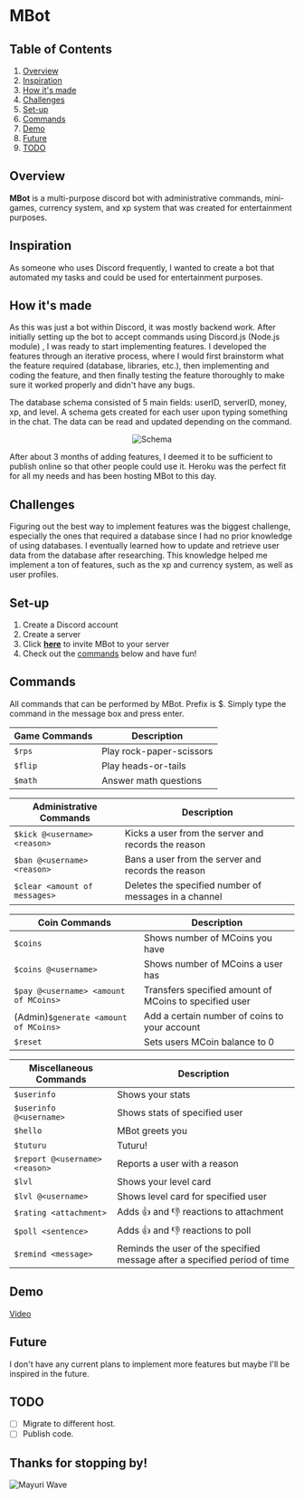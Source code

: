 # MBot

## Table of Contents

1. [Overview](#overview)
2. [Inspiration](#inspiration)
3. [How it's made](#how-its-made)
4. [Challenges](#challenges)
5. [Set-up](#set-up)
6. [Commands](#commands)
7. [Demo](#demo)
8. [Future](#future)
9. [TODO](#todo)

## Overview

**MBot** is a multi-purpose discord bot with administrative commands, mini-games, currency system, and xp system that was created for entertainment purposes.

## Inspiration

As someone who uses Discord frequently, I wanted to create a bot that automated my tasks and could be used for entertainment purposes.

## How it's made

As this was just a bot within Discord, it was mostly backend work. After initially setting up the bot to accept commands using Discord.js (Node.js module) , I was ready to start
implementing features. I developed the features through an iterative process, where I would first brainstorm what the feature required (database, libraries, etc.), then implementing and coding
the feature, and then finally testing the feature thoroughly to make sure it worked properly and didn't have any bugs.

The database schema consisted of 5 main fields: userID, serverID, money, xp, and level. A schema gets created for each user upon typing something in the chat. The data can be read and updated depending on the command.

<p align="center">
  <img src="https://user-images.githubusercontent.com/76819117/155087980-8ab029a9-e62b-4c3d-b94b-02bab375df78.png" alt="Schema" />
</p>

After about 3 months of adding features, I deemed it to be sufficient to publish online so that other people could use it. Heroku was the perfect fit for all my needs and has
been hosting MBot to this day.

## Challenges

Figuring out the best way to implement features was the biggest challenge, especially the ones that required a database since I had no prior knowledge
of using databases. I eventually learned how to update and retrieve user data
from the database after researching. This knowledge helped me implement a ton of features, such as the xp and currency system, as well as user profiles.

## Set-up

1. Create a Discord account
2. Create a server
3. Click **[here](https://discord.com/api/oauth2/authorize?client_id=722306796483641366&permissions=8&scope=bot)** to invite MBot to your server
4. Check out the [commands](#commands) below and have fun!

## Commands

All commands that can be performed by MBot. Prefix is $. Simply type the command in the message box and press enter.

| Game Commands | Description              |
| ------------- | ------------------------ |
| `$rps`        | Play rock-paper-scissors |
| `$flip`       | Play heads-or-tails      |
| `$math`       | Answer math questions    |

| Administrative Commands       | Description                                           |
| ----------------------------- | ----------------------------------------------------- |
| `$kick @<username> <reason>`  | Kicks a user from the server and records the reason   |
| `$ban @<username> <reason>`   | Bans a user from the server and records the reason    |
| `$clear <amount of messages>` | Deletes the specified number of messages in a channel |

| Coin Commands                         | Description                                            |
| ------------------------------------- | ------------------------------------------------------ |
| `$coins`                              | Shows number of MCoins you have                        |
| `$coins @<username>`                  | Shows number of MCoins a user has                      |
| `$pay @<username> <amount of MCoins>` | Transfers specified amount of MCoins to specified user |
| (Admin)`$generate <amount of MCoins>` | Add a certain number of coins to your account          |
| `$reset`                              | Sets users MCoin balance to 0                          |

| Miscellaneous Commands         | Description                                                                |
| ------------------------------ | -------------------------------------------------------------------------- |
| `$userinfo`                    | Shows your stats                                                           |
| `$userinfo @<username>`        | Shows stats of specified user                                              |
| `$hello`                       | MBot greets you                                                            |
| `$tuturu`                      | Tuturu!                                                                    |
| `$report @<username> <reason>` | Reports a user with a reason                                               |
| `$lvl`                         | Shows your level card                                                      |
| `$lvl @<username>`             | Shows level card for specified user                                        |
| `$rating <attachment>`         | Adds 👍 and 👎 reactions to attachment                                     |
| `$poll <sentence>`             | Adds 👍 and 👎 reactions to poll                                           |
| `$remind <message>`            | Reminds the user of the specified message after a specified period of time |

## Demo

[Video](https://youtu.be/zGS_LJw7_HM)

## Future

I don't have any current plans to implement more features but maybe I'll be inspired in the future.

## TODO

-   [ ] Migrate to different host.
-   [ ] Publish code.

## Thanks for stopping by!

![Mayuri Wave](https://c.tenor.com/8-jJyFqnWxwAAAAC/steins-gate-wave.gif)

